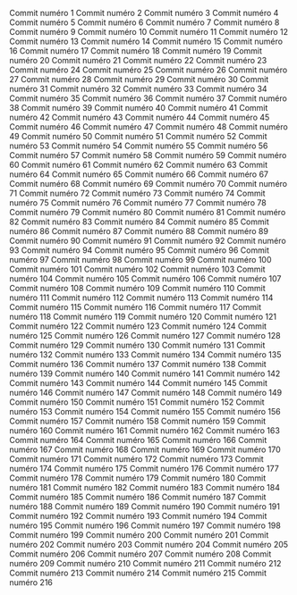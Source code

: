 Commit numéro 1
Commit numéro 2
Commit numéro 3
Commit numéro 4
Commit numéro 5
Commit numéro 6
Commit numéro 7
Commit numéro 8
Commit numéro 9
Commit numéro 10
Commit numéro 11
Commit numéro 12
Commit numéro 13
Commit numéro 14
Commit numéro 15
Commit numéro 16
Commit numéro 17
Commit numéro 18
Commit numéro 19
Commit numéro 20
Commit numéro 21
Commit numéro 22
Commit numéro 23
Commit numéro 24
Commit numéro 25
Commit numéro 26
Commit numéro 27
Commit numéro 28
Commit numéro 29
Commit numéro 30
Commit numéro 31
Commit numéro 32
Commit numéro 33
Commit numéro 34
Commit numéro 35
Commit numéro 36
Commit numéro 37
Commit numéro 38
Commit numéro 39
Commit numéro 40
Commit numéro 41
Commit numéro 42
Commit numéro 43
Commit numéro 44
Commit numéro 45
Commit numéro 46
Commit numéro 47
Commit numéro 48
Commit numéro 49
Commit numéro 50
Commit numéro 51
Commit numéro 52
Commit numéro 53
Commit numéro 54
Commit numéro 55
Commit numéro 56
Commit numéro 57
Commit numéro 58
Commit numéro 59
Commit numéro 60
Commit numéro 61
Commit numéro 62
Commit numéro 63
Commit numéro 64
Commit numéro 65
Commit numéro 66
Commit numéro 67
Commit numéro 68
Commit numéro 69
Commit numéro 70
Commit numéro 71
Commit numéro 72
Commit numéro 73
Commit numéro 74
Commit numéro 75
Commit numéro 76
Commit numéro 77
Commit numéro 78
Commit numéro 79
Commit numéro 80
Commit numéro 81
Commit numéro 82
Commit numéro 83
Commit numéro 84
Commit numéro 85
Commit numéro 86
Commit numéro 87
Commit numéro 88
Commit numéro 89
Commit numéro 90
Commit numéro 91
Commit numéro 92
Commit numéro 93
Commit numéro 94
Commit numéro 95
Commit numéro 96
Commit numéro 97
Commit numéro 98
Commit numéro 99
Commit numéro 100
Commit numéro 101
Commit numéro 102
Commit numéro 103
Commit numéro 104
Commit numéro 105
Commit numéro 106
Commit numéro 107
Commit numéro 108
Commit numéro 109
Commit numéro 110
Commit numéro 111
Commit numéro 112
Commit numéro 113
Commit numéro 114
Commit numéro 115
Commit numéro 116
Commit numéro 117
Commit numéro 118
Commit numéro 119
Commit numéro 120
Commit numéro 121
Commit numéro 122
Commit numéro 123
Commit numéro 124
Commit numéro 125
Commit numéro 126
Commit numéro 127
Commit numéro 128
Commit numéro 129
Commit numéro 130
Commit numéro 131
Commit numéro 132
Commit numéro 133
Commit numéro 134
Commit numéro 135
Commit numéro 136
Commit numéro 137
Commit numéro 138
Commit numéro 139
Commit numéro 140
Commit numéro 141
Commit numéro 142
Commit numéro 143
Commit numéro 144
Commit numéro 145
Commit numéro 146
Commit numéro 147
Commit numéro 148
Commit numéro 149
Commit numéro 150
Commit numéro 151
Commit numéro 152
Commit numéro 153
Commit numéro 154
Commit numéro 155
Commit numéro 156
Commit numéro 157
Commit numéro 158
Commit numéro 159
Commit numéro 160
Commit numéro 161
Commit numéro 162
Commit numéro 163
Commit numéro 164
Commit numéro 165
Commit numéro 166
Commit numéro 167
Commit numéro 168
Commit numéro 169
Commit numéro 170
Commit numéro 171
Commit numéro 172
Commit numéro 173
Commit numéro 174
Commit numéro 175
Commit numéro 176
Commit numéro 177
Commit numéro 178
Commit numéro 179
Commit numéro 180
Commit numéro 181
Commit numéro 182
Commit numéro 183
Commit numéro 184
Commit numéro 185
Commit numéro 186
Commit numéro 187
Commit numéro 188
Commit numéro 189
Commit numéro 190
Commit numéro 191
Commit numéro 192
Commit numéro 193
Commit numéro 194
Commit numéro 195
Commit numéro 196
Commit numéro 197
Commit numéro 198
Commit numéro 199
Commit numéro 200
Commit numéro 201
Commit numéro 202
Commit numéro 203
Commit numéro 204
Commit numéro 205
Commit numéro 206
Commit numéro 207
Commit numéro 208
Commit numéro 209
Commit numéro 210
Commit numéro 211
Commit numéro 212
Commit numéro 213
Commit numéro 214
Commit numéro 215
Commit numéro 216
